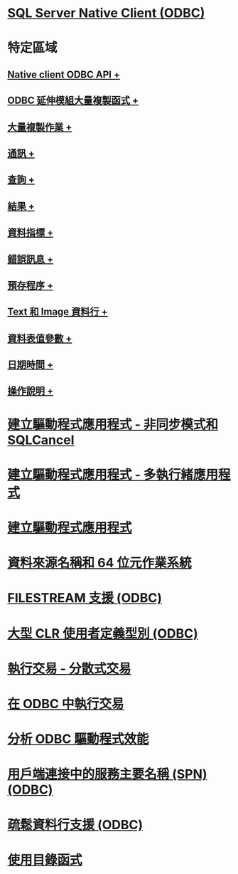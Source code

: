 # [SQL Server Native Client (ODBC)](sql-server-native-client-odbc.md)

# 特定區域
## [Native client ODBC API +](../../../relational-databases/native-client-odbc-api/odbc-api-implementation-details.md)
## [ODBC 延伸模組大量複製函式 +](../../../relational-databases/native-client-odbc-extensions-bulk-copy-functions/sql-server-driver-extensions-bulk-copy-functions.md)
## [大量複製作業 +](../../../relational-databases/native-client-odbc-bulk-copy-operations/performing-bulk-copy-operations-odbc.md)
## [通訊 +](../../../relational-databases/native-client-odbc-communication/communicating-with-sql-server-odbc.md)
## [查詢 +](../../../relational-databases/native-client-odbc-queries/executing-queries-odbc.md)
## [結果 +](../../../relational-databases/native-client-odbc-results/processing-results-odbc.md)
## [資料指標 +](../../../relational-databases/native-client-odbc-cursors/using-cursors-odbc.md)
## [錯誤訊息 +](../../../relational-databases/native-client-odbc-error-messages/handling-errors-and-messages.md)
## [預存程序 +](../../../relational-databases/native-client-odbc-stored-procedures/running-stored-procedures.md)
## [Text 和 Image 資料行 +](../../../relational-databases/native-client-odbc-text-image-columns/managing-text-and-image-columns.md)
## [資料表值參數 +](../../../relational-databases/native-client-odbc-table-valued-parameters/table-valued-parameters-odbc.md)
## [日期時間 +](../../../relational-databases/native-client-odbc-date-time/date-and-time-improvements-odbc.md)
## [操作說明 +](../../../relational-databases/native-client-odbc-how-to/odbc-how-to-topics.md)

# [建立驅動程式應用程式 - 非同步模式和 SQLCancel](creating-a-driver-application-asynchronous-mode-and-sqlcancel.md)
# [建立驅動程式應用程式 - 多執行緒應用程式](creating-a-driver-application-multithreaded-applications.md)
# [建立驅動程式應用程式](creating-a-driver-application.md)
# [資料來源名稱和 64 位元作業系統](data-source-names-and-64-bit-operating-systems.md)
# [FILESTREAM 支援 (ODBC)](filestream-support-odbc.md)
# [大型 CLR 使用者定義型別 (ODBC)](large-clr-user-defined-types-odbc.md)
# [執行交易 - 分散式交易](performing-transactions-distributed-transactions.md)
# [在 ODBC 中執行交易](performing-transactions-in-odbc.md)
# [分析 ODBC 驅動程式效能](profiling-odbc-driver-performance.md)
# [用戶端連接中的服務主要名稱 (SPN) (ODBC)](service-principal-names-spns-in-client-connections-odbc.md)
# [疏鬆資料行支援 (ODBC)](sparse-columns-support-odbc.md)
# [使用目錄函式](using-catalog-functions.md)
